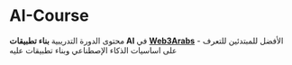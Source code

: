 # AI-Course

محتوى الدورة التدريبية **بناء تطبيقات AI** في **[Web3Arabs](https://www.web3arabs.com)** - الأفضل للمبتدئين للتعرف على اساسيات الذكاء الإصطناعي وبناء تطبيقات عليه
